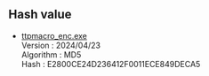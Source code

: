## Hash value

  - [ttpmacro_enc.exe](https://github.com/hkanou/ttpmacro/raw/main/ttpmacro2/Release/ttpmacro_enc.exe)  
    Version   : 2024/04/23  
    Algorithm : MD5  
    Hash      : E2800CE24D236412F0011ECE849DECA5
